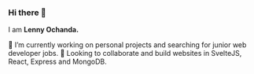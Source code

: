 ### Hi there 👋

I am **Lenny Ochanda.** 

🔭 I’m currently working on personal projects and searching for junior web developer jobs.
👯 Looking to collaborate and build websites in SvelteJS, React, Express and MongoDB.
